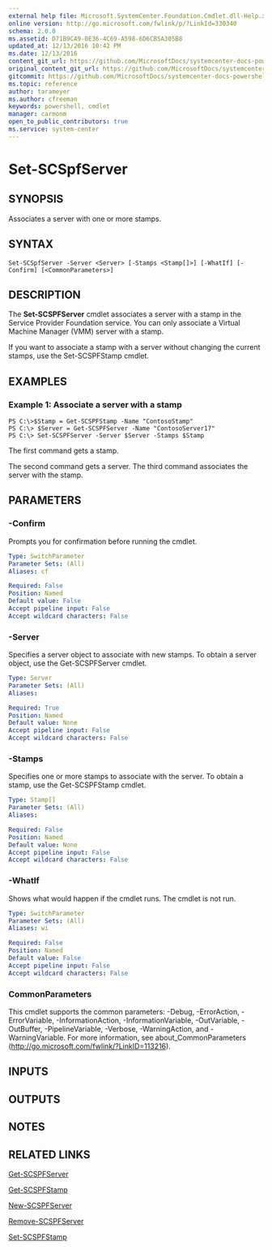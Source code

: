 ```yaml
---
external help file: Microsoft.SystemCenter.Foundation.Cmdlet.dll-Help.xml
online version: http://go.microsoft.com/fwlink/p/?LinkId=330340
schema: 2.0.0
ms.assetid: D71B9CA9-0E36-4C69-A598-6D6CB5A305B8
updated_at: 12/13/2016 10:42 PM
ms.date: 12/13/2016
content_git_url: https://github.com/MicrosoftDocs/systemcenter-docs-powershell/blob/master/systemcenter-cmdlets/ServiceProviderFoundation/v1/Set-SCSPFServer.md
original_content_git_url: https://github.com/MicrosoftDocs/systemcenter-docs-powershell/blob/master/systemcenter-cmdlets/ServiceProviderFoundation/v1/Set-SCSPFServer.md
gitcommit: https://github.com/MicrosoftDocs/systemcenter-docs-powershell/blob/ea9507ac2178040476af5407227db8cb97701ea9/systemcenter-cmdlets/ServiceProviderFoundation/v1/Set-SCSPFServer.md
ms.topic: reference
author: tarameyer
ms.author: cfreeman
keywords: powershell, cmdlet
manager: carmonm
open_to_public_contributors: true
ms.service: system-center
---
```


# Set-SCSpfServer

## SYNOPSIS
Associates a server with one or more stamps.

## SYNTAX

```
Set-SCSpfServer -Server <Server> [-Stamps <Stamp[]>] [-WhatIf] [-Confirm] [<CommonParameters>]
```

## DESCRIPTION
The **Set-SCSPFServer** cmdlet associates a server with a stamp in the Service Provider Foundation service.
You can only associate a Virtual Machine Manager (VMM) server with a stamp.

If you want to associate a stamp with a server without changing the current stamps, use the Set-SCSPFStamp cmdlet.

## EXAMPLES

### Example 1: Associate a server with a stamp
```
PS C:\>$Stamp = Get-SCSPFStamp -Name "ContosoStamp"
PS C:\> $Server = Get-SCSPFServer -Name "ContosoServer17"
PS C:\> Set-SCSPFServer -Server $Server -Stamps $Stamp
```

The first command gets a stamp.

The second command gets a server.
The third command associates the server with the stamp.

## PARAMETERS

### -Confirm
Prompts you for confirmation before running the cmdlet.

```yaml
Type: SwitchParameter
Parameter Sets: (All)
Aliases: cf

Required: False
Position: Named
Default value: False
Accept pipeline input: False
Accept wildcard characters: False
```

### -Server
Specifies a server object to associate with new stamps.
To obtain a server object, use the Get-SCSPFServer cmdlet.

```yaml
Type: Server
Parameter Sets: (All)
Aliases: 

Required: True
Position: Named
Default value: None
Accept pipeline input: False
Accept wildcard characters: False
```

### -Stamps
Specifies one or more stamps to associate with the server.
To obtain a stamp, use the Get-SCSPFStamp cmdlet.

```yaml
Type: Stamp[]
Parameter Sets: (All)
Aliases: 

Required: False
Position: Named
Default value: None
Accept pipeline input: False
Accept wildcard characters: False
```

### -WhatIf
Shows what would happen if the cmdlet runs.
The cmdlet is not run.

```yaml
Type: SwitchParameter
Parameter Sets: (All)
Aliases: wi

Required: False
Position: Named
Default value: False
Accept pipeline input: False
Accept wildcard characters: False
```

### CommonParameters
This cmdlet supports the common parameters: -Debug, -ErrorAction, -ErrorVariable, -InformationAction, -InformationVariable, -OutVariable, -OutBuffer, -PipelineVariable, -Verbose, -WarningAction, and -WarningVariable. For more information, see about_CommonParameters (http://go.microsoft.com/fwlink/?LinkID=113216).

## INPUTS

## OUTPUTS

## NOTES

## RELATED LINKS

[Get-SCSPFServer](xref:ServiceProviderFoundation/v1/Get-SCSPFServer.md)

[Get-SCSPFStamp](xref:ServiceProviderFoundation/v1/Get-SCSPFStamp.md)

[New-SCSPFServer](xref:ServiceProviderFoundation/v1/New-SCSPFServer.md)

[Remove-SCSPFServer](xref:ServiceProviderFoundation/v1/Remove-SCSPFServer.md)

[Set-SCSPFStamp](xref:ServiceProviderFoundation/v1/Set-SCSPFStamp.md)

